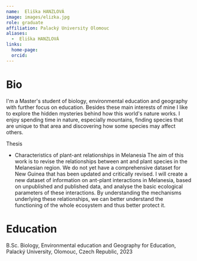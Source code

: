 ```yaml
---
name:  Eliška HANZLOVÁ
image: images/elizka.jpg
role: graduate
affiliation: Palacký University Olomouc
aliases:
  -  Eliška HANZLOVÁ
links:
  home-page: 
  orcid: 
---
```


# Bio

I'm a Master's student of biology, environmental education and geography with further focus on education. Besides these main interests of mine I like to explore the hidden mysteries behind how this world's nature works. I enjoy spending time in nature, especially mountains, finding species that are unique to that area and discovering how some species may affect others.

Thesis
* Characteristics of plant-ant relationships in Melanesia
   The aim of this work is to revise the relationships between ant and plant species in the Melanesian region. We do not yet have a comprehensive dataset for New Guinea that has been updated and critically revised. I will create a new dataset of information on ant-plant interactions in Melanesia, based on unpublished and published data, and analyse the basic ecological parameters of these interactions. By understanding the mechanisms underlying these relationships, we can better understand the functioning of the whole ecosystem and thus better protect it.


# Education

B.Sc. Biology, Environmental education and Geography for Education, Palacký University, Olomouc, Czech Republic, 2023


